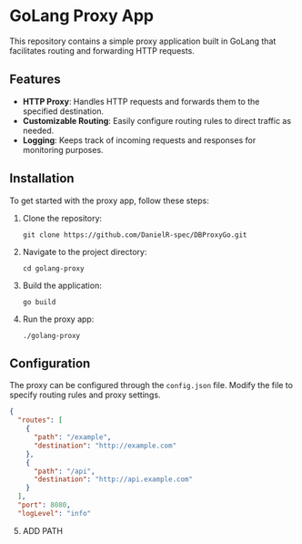 # GoLang Proxy App

This repository contains a simple proxy application built in GoLang that facilitates routing and forwarding HTTP requests.

## Features

- **HTTP Proxy**: Handles HTTP requests and forwards them to the specified destination.
- **Customizable Routing**: Easily configure routing rules to direct traffic as needed.
- **Logging**: Keeps track of incoming requests and responses for monitoring purposes.

## Installation

To get started with the proxy app, follow these steps:

1. Clone the repository:

    ```
    git clone https://github.com/DanielR-spec/DBProxyGo.git
    ```

2. Navigate to the project directory:

    ```
    cd golang-proxy
    ```
3. Build the application:

    ```
    go build
    ```

4. Run the proxy app:

    ```
    ./golang-proxy
    ```

## Configuration

The proxy can be configured through the `config.json` file. Modify the file to specify routing rules and proxy settings.

```json
{
  "routes": [
    {
      "path": "/example",
      "destination": "http://example.com"
    },
    {
      "path": "/api",
      "destination": "http://api.example.com"
    }
  ],
  "port": 8080,
  "logLevel": "info"

```
5. ADD PATH

